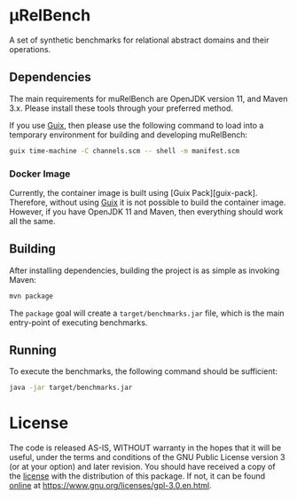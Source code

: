 # μRelBench #

A set of synthetic benchmarks for relational abstract domains and their
operations.

## Dependencies ###

The main requirements for muRelBench are OpenJDK version 11, and Maven 3.x.
Please install these tools through your preferred method.

If you use [Guix][guix], then please use the following command to load into a
temporary environment for building and developing muRelBench:

```bash
guix time-machine -C channels.scm -- shell -m manifest.scm
```

### Docker Image ###

Currently, the container image is built using [Guix Pack][guix-pack].
Therefore, without using [Guix][guix] it is not possible to build the container
image.  However, if you have OpenJDK 11 and Maven, then everything should work
all the same.

## Building ##

After installing dependencies, building the project is as simple as invoking
Maven:

```bash
mvn package
```

The `package` goal will create a `target/benchmarks.jar` file, which is the
main entry-point of executing benchmarks.

## Running ##

To execute the benchmarks, the following command should be sufficient:

```bash
java -jar target/benchmarks.jar
```

# License #

The code is released AS-IS, WITHOUT warranty in the hopes that it will be
useful, under the terms and conditions of the GNU Public License version 3 (or
at your option) and later revision.  You should have received a copy of the
[license][GPL-v3] with the distribution of this package.  If not, it can be
found [online][GPL-v3] at https://www.gnu.org/licenses/gpl-3.0.en.html.

[GPL-v3]: https://www.gnu.org/licenses/gpl-3.0.en.html

[guix]: https://guix.gnu.org/
